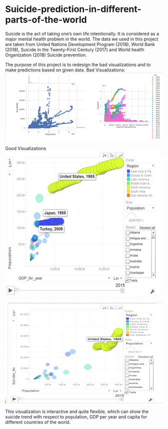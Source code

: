 # Suicide-prediction-in-different-parts-of-the-world
Suicide is the act of taking one’s own life intentionally. It is considered as a major mental health problem in the world. 
The data we used in this project are taken from United Nations Development Program (2018), World Bank (2018), Suicide in the Twenty-First Century (2017) and World health Organization (2018) Suicide prevention. 


The purpose of this project is to redesign the bad visualizations and to make predictions based on given data.
Bad Visualizations:
![Bad1](Pics/BadVisuals.PNG)

Good Visualizations
![Good1](Pics/Visual2.PNG)

![Good1](Pics/RedesignVisual1.PNG)

This visualization is interactive and quite flexible, which can show the suicide trend with respect to population, GDP per year and capita for different countries of the world.

